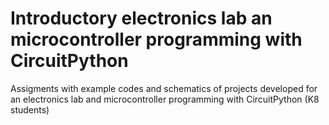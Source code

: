 # Introductory electronics lab an microcontroller programming with CircuitPython
Assigments with example codes and schematics of projects developed for an electronics lab and microcontroller programming with CircuitPython (K8 students)
